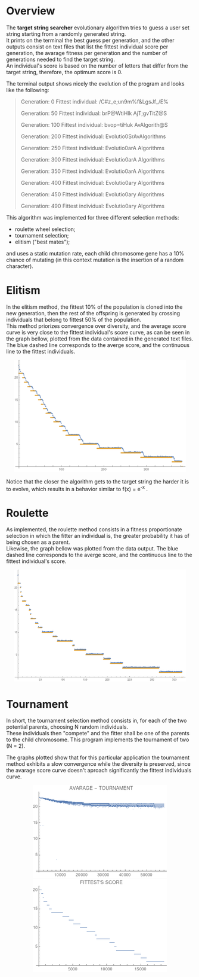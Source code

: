 # Overview

The __target string searcher__ evolutionary algorithm tries to guess a user set string starting from a randomly generated string.   
It prints on the terminal the best guess per generation, and the other outputs consist on text files that list the fittest individual score per generation, the avarage fitness per generation and the number of generations needed to find the target string.   
An individual's score is based on the number of letters that differ from the target string, therefore, the optimum score is 0.

The terminal output shows nicely the evolution of the program and looks like the following:

  > Generation:  0	Fittest individual: /C#z_e;un9m%f&LgsJf_/E%
  >
  > Generation: 50	Fittest individual: brP@WtiHlk AjT;gvTitZ@S
  >
  > Generation: 100	Fittest individual: bvop=tiHuk AvAlgorith@S
  >
  > Generation: 200	Fittest individual: Evolutio0SrAvAlgorithms
  >
  > Generation: 250	Fittest individual: Evolutio0arA Algorithms
  >
  > Generation: 300	Fittest individual: Evolutio0arA Algorithms
  >
  > Generation: 350	Fittest individual: Evolutio0arA Algorithms
  >
  > Generation: 400	Fittest individual: Evolutio0ary Algorithms
  >
  > Generation: 450	Fittest individual: Evolutio0ary Algorithms
  >
  > Generation: 490	Fittest individual: Evolutio0ary Algorithms
  
 This algorithm was implemented for three different selection methods:
 - roulette wheel selection;
 - tournament selection;
 - elitism ("best mates");   
 
 and uses a static mutation rate, each child chromosome gene has a 10% chance of mutating (in this context mutation is the   insertion of a random character).
 
 # Elitism
 
 In the elitism method, the fittest 10% of the population is cloned into the new generation, then the rest of the offspring is generated by crossing individuals that belong to fittest 50% of the population.  
 This method priorizes convergence over diversity, and the average score curve is very close to the fittest individual's score curve, as can be seen in the graph bellow, plotted from the data contained in the generated text files.
 The blue dashed line corresponds to the averge score, and the continuous line to the fittest individuals.

<p align="center">
  <img width="460" height="300" src="https://github.com/AliceDeLorenci/EVOLUTIONARY-ALGORITHMS/blob/master/target_string/elitism/elitim_both.png">
</p>

  Notice that the closer the algorithm gets to the target string the harder it is to evolve, which results in a behavior similar to f(x) = e<sup>-x</sup> .

# Roulette

  As implemented, the roulette method consists in a fitness proportionate selection in which the fitter an individual is, the greater probability it has of being chosen as a parent.   
  Likewise, the graph bellow was plotted from the data output. The blue dashed line corresponds to the averge score, and the continuous line to the fittest individual's score.
  
  <p align="center">
  <img width="460" height="300" src="https://github.com/AliceDeLorenci/EVOLUTIONARY-ALGORITHMS/blob/master/target_string/roulette/roulette_both.png">
</p>

# Tournament

  In short, the tournament selection method consists in, for each of the two potential parents, choosing N random individuals.   
  These individuals then "compete" and the fitter shall be one of the parents to the child chromosome. This program implements the tournament of two (N = 2). 
  
  The graphs plotted show that for this particular application the tournament method exhibits a slow convergence while the diversity is preserved, since the avarage score curve doesn't aproach significantly the fittest individuals curve.

<p align="center">
  <img src="https://github.com/AliceDeLorenci/EVOLUTIONARY-ALGORITHMS/blob/master/target_string/tournament/tournament_average.png">
  <img src="https://github.com/AliceDeLorenci/EVOLUTIONARY-ALGORITHMS/blob/master/target_string/tournament/tournament_fittest.png">
</p>
